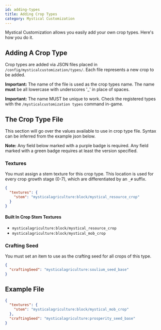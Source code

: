 ```yaml
---
id: adding-types
title: Adding Crop Types
category: Mystical Customization
---
```


Mystical Customization allows you easily add your own crop types. Here's how you do it.

## Adding A Crop Type
Crop types are added via JSON files placed in `/config/mysticalcustomization/types/`. Each file represents a new crop to be added.

**Important:** The name of the file is used as the crop types name. The name **must** be all lowercase with underscores '_' in place of spaces.

**Important:** The name MUST be unique to work. Check the registered types with the `/mysticalcustomization types` command in-game.

## The Crop Type File
This section will go over the values available to use in crop type file. Syntax can be inferred from the example json below.

**Note:** Any field below marked with a purple badge is required. Any field marked with a green badge requires at least the version specified.

### Textures
<u-badge label="Required"></u-badge>

You must assign a stem texture for this crop type. This location is used for every crop growth stage (0-7), which are differentiated by an `_#` suffix.
```json
{
  "textures": {
    "stem": "mysticalagriculture:block/mystical_resource_crop"
  }
}
```
#### Built In Crop Stem Textures
- `mysticalagriculture:block/mystical_resource_crop`
- `mysticalagriculture:block/mystical_mob_crop`

### Crafting Seed
<u-badge label="Required"></u-badge>

You must set an item to use as the crafting seed for all crops of this type.
```json
{
  "craftingSeed": "mysticalagriculture:soulium_seed_base"
}
```

## Example File
```json
{
  "textures": {
    "stem": "mysticalagriculture:block/mystical_mob_crop"
  },
  "craftingSeed": "mysticalagriculture:prosperity_seed_base"
}
```
